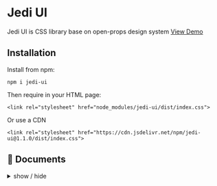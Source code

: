 # Jedi UI
Jedi UI is CSS library base on open-props design system [View Demo](https://jedi-ui-hungle2048.vercel.app/)

## Installation


Install from npm:
```
npm i jedi-ui
```
Then require in your HTML page:
```
<link rel="stylesheet" href="node_modules/jedi-ui/dist/index.css">
```

Or use a CDN
```
<link rel="stylesheet" href="https://cdn.jsdelivr.net/npm/jedi-ui@1.1.0/dist/index.css">
```

## 📘 Documents

<details>
<summary>
  show / hide
</summary>

- Components
  - [x] Button
  - [x] Dropdown
  - [x] Tooltip
  - [x] Card
  - [x] Modal
  - [x] Tab
  - [ ] Checkbox
  - [ ] Radio Button
  - [ ] Select
  - [ ] Toogle
  - [x] Flash
  - [x] Empty State
  - [ ] Table
  - [ ] Collapse
  - [x] Steps
  - [ ] Progress
  - [x] Navbar
  - [x] Sidebar
  - [x] Footer


- Utilities
  - [x] Background
  - [x] Text & font
  - [x] Border
  - [x] Shadow
  - [x] Flex
  - [x] Spacing

</details>